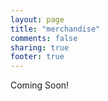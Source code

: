```yaml
---
layout: page
title: "merchandise"
comments: false
sharing: true
footer: true
---
```




Coming Soon!